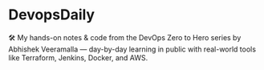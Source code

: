 # DevopsDaily
🛠️ My hands-on notes &amp; code from the DevOps Zero to Hero series by Abhishek Veeramalla — day-by-day learning in public with real-world tools like Terraform, Jenkins, Docker, and AWS.
